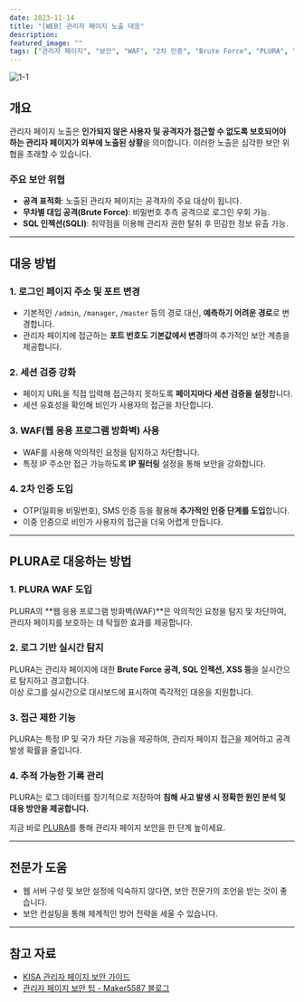 ```yaml
---
date: 2023-11-14
title: "[WEB] 관리자 페이지 노출 대응"
description: 
featured_image: ""
tags: ["관리자 페이지", "보안", "WAF", "2차 인증", "Brute Force", "PLURA", "웹 보안", "SQL 인젝션"]
---
```


![1-1](https://github.com/user-attachments/assets/a65758a3-f6fd-48e2-9331-14aa9a6720c1)

## 개요

관리자 페이지 노출은 **인가되지 않은 사용자 및 공격자가 접근할 수 없도록 보호되어야 하는 관리자 페이지가 외부에 노출된 상황**을 의미합니다. 이러한 노출은 심각한 보안 위협을 초래할 수 있습니다.

### 주요 보안 위협
- **공격 표적화**: 노출된 관리자 페이지는 공격자의 주요 대상이 됩니다.  
- **무차별 대입 공격(Brute Force)**: 비밀번호 추측 공격으로 로그인 우회 가능.  
- **SQL 인젝션(SQLI)**: 취약점을 이용해 관리자 권한 탈취 후 민감한 정보 유출 가능.  

---

## 대응 방법

### 1. **로그인 페이지 주소 및 포트 변경**
- 기본적인 `/admin`, `/manager`, `/master` 등의 경로 대신, **예측하기 어려운 경로**로 변경합니다.
- 관리자 페이지에 접근하는 **포트 번호도 기본값에서 변경**하여 추가적인 보안 계층을 제공합니다.

### 2. **세션 검증 강화**
- 페이지 URL을 직접 입력해 접근하지 못하도록 **페이지마다 세션 검증을 설정**합니다.
- 세션 유효성을 확인해 비인가 사용자의 접근을 차단합니다.

### 3. **WAF(웹 응용 프로그램 방화벽) 사용**
- WAF를 사용해 악의적인 요청을 탐지하고 차단합니다.
- 특정 IP 주소만 접근 가능하도록 **IP 필터링** 설정을 통해 보안을 강화합니다.

### 4. **2차 인증 도입**
- OTP(일회용 비밀번호), SMS 인증 등을 활용해 **추가적인 인증 단계를 도입**합니다.
- 이중 인증으로 비인가 사용자의 접근을 더욱 어렵게 만듭니다.

---

## PLURA로 대응하는 방법

### 1. **PLURA WAF 도입**
PLURA의 **웹 응용 프로그램 방화벽(WAF)**은 악의적인 요청을 탐지 및 차단하여, 관리자 페이지를 보호하는 데 탁월한 효과를 제공합니다.

### 2. **로그 기반 실시간 탐지**
PLURA는 관리자 페이지에 대한 **Brute Force 공격, SQL 인젝션, XSS 등**을 실시간으로 탐지하고 경고합니다.  
이상 로그를 실시간으로 대시보드에 표시하여 즉각적인 대응을 지원합니다.

### 3. **접근 제한 기능**
PLURA는 특정 IP 및 국가 차단 기능을 제공하여, 관리자 페이지 접근을 제어하고 공격 발생 확률을 줄입니다.

### 4. **추적 가능한 기록 관리**
PLURA는 로그 데이터를 장기적으로 저장하여 **침해 사고 발생 시 정확한 원인 분석 및 대응 방안을 제공합니다.**

지금 바로 [PLURA](https://www.plura.io/)를 통해 관리자 페이지 보안을 한 단계 높이세요.

---

## 전문가 도움

- 웹 서버 구성 및 보안 설정에 익숙하지 않다면, 보안 전문가의 조언을 받는 것이 좋습니다.  
- 보안 컨설팅을 통해 체계적인 방어 전략을 세울 수 있습니다.

---

## 참고 자료

- [KISA 관리자 페이지 보안 가이드](https://www.kisa.or.kr/2060204/form?postSeq=12&lang_type=KO&page=1)  
- [관리자 페이지 보안 팁 - Maker5587 블로그](https://maker5587.tistory.com/30)

